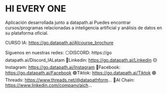 # HI EVERY ONE
Aplicación desarrollada junto a datapath.ai 
Puedes encontrar cursos/programas relacionadas a inteligencia artificial y análisis de datos en su plataforma oficial.



CURSO IA: https://go.datapath.ai/AIcourse_brochure 

Síguenos en nuestras redes:
⚪DISCORD: https://go datapath.ai/Discord_IALatam
🔵Linkedin: https://go.datapath.ai/Linkedin
🟡Instagram: https://go.datapath.ai/Instagram
🔴Facebook: https://go.datapath.ai/Facebook
🟢Tiktok: https://go.datapath.ai/Tiktok
🟣Threads: https://www.threads.net/@datapathform...
🔵AI Chain: https://www.linkedin.com/company/aich...
